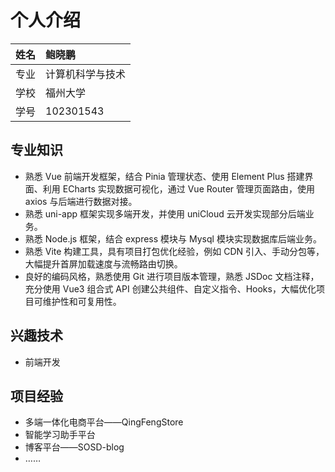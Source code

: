 # 个人介绍

| 姓名 | 鲍晓鹏           |
| ---- | :--------------- |
| 专业 | 计算机科学与技术 |
| 学校 | 福州大学         |
| 学号 | 102301543        |

## 专业知识

- 熟悉 Vue 前端开发框架，结合 Pinia 管理状态、使用 Element Plus 搭建界面、利用 ECharts 实现数据可视化，通过 Vue Router 管理页面路由，使用 axios 与后端进行数据对接。
- 熟悉 uni-app 框架实现多端开发，并使用 uniCloud 云开发实现部分后端业务。
- 熟悉 Node.js 框架，结合 express 模块与 Mysql 模块实现数据库后端业务。
- 熟悉 Vite 构建工具，具有项目打包优化经验，例如 CDN 引入、手动分包等，大幅提升首屏加载速度与流畅路由切换。
- 良好的编码风格，熟悉使用 Git 进行项目版本管理，熟悉 JSDoc 文档注释，充分使用 Vue3 组合式 API 创建公共组件、自定义指令、Hooks，大幅优化项目可维护性和可复用性。

## 兴趣技术

- 前端开发

## 项目经验

- 多端一体化电商平台——QingFengStore
- 智能学习助手平台
- 博客平台——SOSD-blog
- ……
